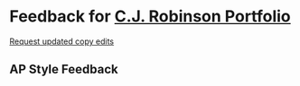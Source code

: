 # Feedback for [C.J. Robinson Portfolio](https://cj-robinson.github.io/evictions-story/)

[Request updated copy edits](https://github.com/jsoma/data-studio-projects-2024/issues/new/choose)

## AP Style Feedback

